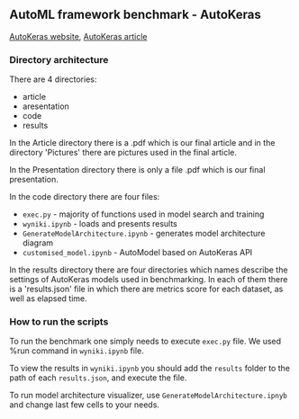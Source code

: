 ## AutoML framework benchmark - AutoKeras 
[AutoKeras website](https://autokeras.com/), [AutoKeras article](https://arxiv.org/pdf/1806.10282.pdf)


### Directory architecture
There are 4 directories:

* article 
* aresentation
* code
* results

In the Article directory there is a .pdf which is our final article and in the directory 'Pictures' there are pictures used in the final article.

In the Presentation directory there is only a file .pdf which is our final presentation.

In the code directory there are four files:

* `exec.py` - majority of functions used in model search and training
* `wyniki.ipynb` - loads and presents results 
* `GenerateModelArchitecture.ipynb` - generates model architecture diagram
* `customised_model.ipynb` - AutoModel based on AutoKeras API


In the results directory there are four directories which names describe the settings of AutoKeras models used in benchmarking. In each of them there is a 'results.json' file in which there are metrics score for each dataset, as well as elapsed time.  

### How to run the scripts
To run the benchmark one simply needs to execute `exec.py` file. We used %run command in `wyniki.ipynb` file.

To view the results in `wyniki.ipynb` you should add the `results` folder to the path of each `results.json`, and execute the file.

To run model architecture visualizer, use `GenerateModelArchitecture.ipnyb` and change last few cells to your needs.





